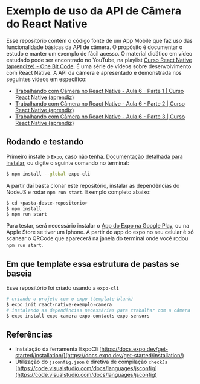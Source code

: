 # Exemplo de uso da API de Câmera do React Native

Esse repositório contém o código fonte de um App Mobile que faz uso das funcionalidade básicas da API de câmera.
O propósito é documentar o estudo e manter um exemplo de fácil acesso.
O material didático em vídeo estudado pode ser encontrado no YouTube, na playlist [Curso React Native (aprendize) - One Bit Code](https://www.youtube.com/playlist?list=PLdDT8if5attEd4sRnZBIkNihR-_tE612_). É uma série de vídeos sobre desenvolvimento com React Native.
A API da câmera é apresentado e demonstrada nos seguintes vídeos em específico:

- [Trabalhando com Câmera no React Native - Aula 6 - Parte 1 | Curso React Native (aprendiz)](https://www.youtube.com/watch?v=99diO-41iWU&list=PLdDT8if5attEd4sRnZBIkNihR-_tE612_&index=14)
- [Trabalhando com Câmera no React Native - Aula 6 - Parte 2 | Curso React Native (aprendiz)](https://www.youtube.com/watch?v=GpMBkYcGlyg&list=PLdDT8if5attEd4sRnZBIkNihR-_tE612_&index=15)
- [Trabalhando com Câmera no React Native - Aula 6 - Parte 3 | Curso React Native (aprendiz)](https://www.youtube.com/watch?v=-OpdQI_eFEc&list=PLdDT8if5attEd4sRnZBIkNihR-_tE612_&index=16)

## Rodando e testando

Primeiro instale o `Expo`, caso não tenha.
[Documentação detalhada para instalar](https://docs.expo.dev/get-started/installation/), ou digite o sguinte comando no terminal:

```bash
$ npm install --global expo-cli
```

A partir daí basta clonar este repositório, instalar as dependências do NodeJS e rodar `npm run start`.
Exemplo completo abaixo:

```bash
$ cd <pasta-deste-repositorio>
$ npm install
$ npm run start
```

Para testar, será necessário instalar o [App do Expo na Google Play](https://play.google.com/store/apps/details?id=host.exp.exponent&hl=pt_BR&gl=US), ou na Apple Store se tiver um Iphone.
A partir do app do expo no seu celular é só scanear o QRCode que aparecerá na janela do terminal onde você rodou `npm run start`.

## Em que template essa estrutura de pastas se baseia

Esse repositório foi criado usando a `expo-cli`

```bash
# criando o projeto com o expo (template blank)
$ expo init react-native-exemplo-camera
# instalando as dependências necessárias para trabalhar com a câmera
$ expo install expo-camera expo-contacts expo-sensors
```

## Referências

- Instalação da ferramenta ExpoCli [https://docs.expo.dev/get-started/installation/](https://docs.expo.dev/get-started/installation/)
- Utilização do `jsconfig.json` e diretiva de compilação `checkJs` [https://code.visualstudio.com/docs/languages/jsconfig](https://code.visualstudio.com/docs/languages/jsconfig)
